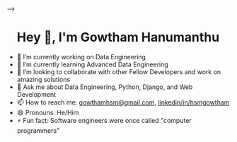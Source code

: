 <p align = "center">
<!--  <img src = "https://github.com/hsmgowtham/hsmgowtham/assets/123358865/10ee3973-a733-4cb5-8cbd-9b1313dba836.gif" width="500"/>
<!--   <img src = "https://github.com/hsmgowtham/hsmgowtham/assets/123358865/10ee3973-a733-4cb5-8cbd-9b1313dba836.gif" width="500"/> -->
</p> -->
<h1 align="center">Hey 👋, I'm Gowtham Hanumanthu</h1>



- 🔭 I’m currently working on Data Engineering
- 🌱 I’m currently learning Advanced Data Engineering
- 👯 I’m looking to collaborate with other Fellow Developers and work on amazing solutions
- 💬 Ask me about Data Engineering, Python, Django, and Web Development
- 📫 How to reach me: <a href="mailto:gowthamhsm@gmail.com" target="blank"> gowthamhsm@gmail.com</a>, <a href="https://www.linkedin.com/in/hsmgowtham"  > linkedin/in/hsmgowtham</a> 
- 😄 Pronouns: He/Him
- ⚡ Fun fact: Software engineers were once called "computer programmers" 

